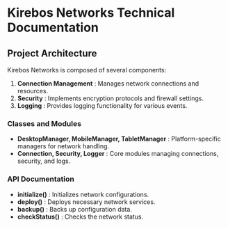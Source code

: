 # Kirebos Networks Technical Documentation

## Project Architecture
Kirebos Networks is composed of several components:
1. **Connection Management** : Manages network connections and resources.
2. **Security** : Implements encryption protocols and firewall settings.
3. **Logging** : Provides logging functionality for various events.

### Classes and Modules
- **DesktopManager, MobileManager, TabletManager** : Platform-specific managers for network handling.
- **Connection, Security, Logger** : Core modules managing connections, security, and logs.

### API Documentation
- **initialize()** : Initializes network configurations.
- **deploy()** : Deploys necessary network services.
- **backup()** : Backs up configuration data.
- **checkStatus()** : Checks the network status.
